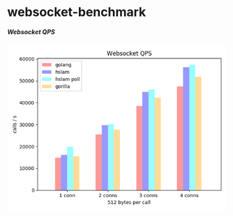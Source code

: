 # websocket-benchmark

##### Websocket QPS

<img src="https://raw.githubusercontent.com/hslam/websocket-benchmark/master/websocket-qps.png"  alt="websocket" align=center>
